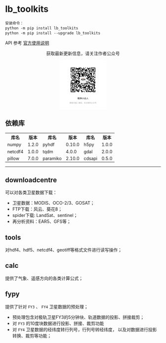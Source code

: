 # lb_toolkits  
```angular2html
安装命令：
python -m pip install lb_toolkits
python -m pip install --upgrade lb_toolkits
```

API 参考 [官方使用说明](https://lb-toolkits.readthedocs.io/zh/latest/)


<div align="center"> 
    <p>获取最新更新信息，请关注作者公众号</p>
    <img decoding="async" src="https://github.com/libin033/lb_toolkits/blob/master/lb_toolkits/parm/icon/logo_wxgzh.jpg?raw=true" align="middle"  width="30%">
</div>


## 依赖库

<table>
    <tr>
        <th> 库名 </th>
        <th> 版本 </th>
        <th> 库名 </th>
        <th> 版本 </th>
        <th> 库名 </th>
        <th> 版本 </th>
    </tr>
    <tr>
        <td> numpy </td>
        <td> 1.2.0 </td>
        <td> pyhdf </td>
        <td> 0.10.0 </td>
        <td> h5py </td>
        <td> 1.0.0 </td>
    </tr>
    <tr>
        <td> netcdf4 </td>
        <td> 1.0.0 </td>
        <td> tqdm </td>
        <td> 4.0.0 </td>
        <td> gdal </td>
        <td> 2.0.0 </td>
    </tr>
    <tr>
        <td> pillow </td>
        <td> 7.0.0 </td>
        <td> paramiko </td>
        <td> 2.10.0 </td>
        <td> cdsapi </td>
        <td> 0.5.0 </td>
    </tr>
</table>

------------------------------------------------

## downloadcentre
可以对各类卫星数据下载：
* 卫星数据：MODIS、OCO-2/3、GOSAT；
* FTP下载：风云、葵花8；
* spider下载: LandSat、sentinel；
* 再分析资料：EAR5、GFS等；


## tools
对hdf4、hdf5、netcdf4、geotiff等格式文件进行读写操作；

## calc
提供了气象、遥感方向的各类计算公式；

## fypy
提供了针对 ``FY3`` 、 ``FY4`` 卫星数据的预处理；
* 预处理包含对极轨卫星FY3的5分钟块、轨道数据的投影、拼接裁剪；
* 对 ``FY3`` 的10度块数据进行投影、拼接、裁剪功能
* 对 ``FY4`` 卫星数据的经纬度转行列号，行列号转经纬度，
  以及对数据进行投影转换、裁剪等功能；



